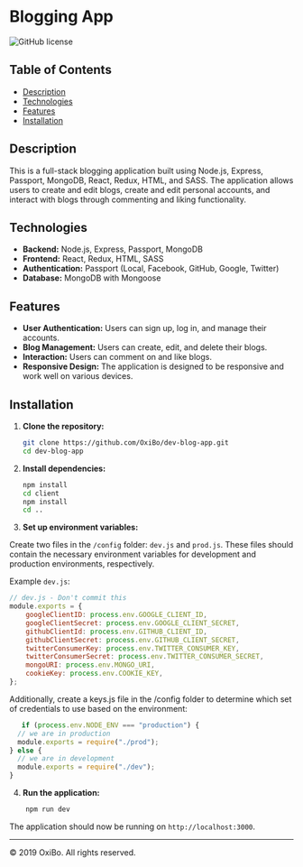 # Blogging App

![GitHub license](https://img.shields.io/badge/license-ISC-blue.svg)

## Table of Contents

- [Description](#description)
- [Technologies](#technologies)
- [Features](#features)
- [Installation](#installation)

## Description

This is a full-stack blogging application built using Node.js, Express, Passport, MongoDB, React, Redux, HTML, and SASS. The application allows users to create and edit blogs, create and edit personal accounts, and interact with blogs through commenting and liking functionality.

## Technologies

- **Backend:** Node.js, Express, Passport, MongoDB
- **Frontend:** React, Redux, HTML, SASS
- **Authentication:** Passport (Local, Facebook, GitHub, Google, Twitter)
- **Database:** MongoDB with Mongoose

## Features

- **User Authentication:** Users can sign up, log in, and manage their accounts.
- **Blog Management:** Users can create, edit, and delete their blogs.
- **Interaction:** Users can comment on and like blogs.
- **Responsive Design:** The application is designed to be responsive and work well on various devices.

## Installation

1. **Clone the repository:**

   ```bash
   git clone https://github.com/OxiBo/dev-blog-app.git
   cd dev-blog-app
2. **Install dependencies:**

    ```sh
    npm install 
    cd client
    npm install
    cd ..
    ```
    
 3. **Set up environment variables:**

   Create two files in the `/config` folder: `dev.js` and `prod.js`. These files should contain the necessary environment variables for development and production environments, respectively.

   Example `dev.js`:
   ```js
   // dev.js - Don't commit this
   module.exports = {
       googleClientID: process.env.GOOGLE_CLIENT_ID,
       googleClientSecret: process.env.GOOGLE_CLIENT_SECRET,
       githubClientId: process.env.GITHUB_CLIENT_ID,
       githubClientSecret: process.env.GITHUB_CLIENT_SECRET,
       twitterConsumerKey: process.env.TWITTER_CONSUMER_KEY,
       twitterConsumerSecret: process.env.TWITTER_CONSUMER_SECRET,
       mongoURI: process.env.MONGO_URI,
       cookieKey: process.env.COOKIE_KEY,
   };
   ```
   Additionally, create a keys.js file in the /config folder to determine which set of credentials to use based on the environment:
```js
   if (process.env.NODE_ENV === "production") {
  // we are in production
  module.exports = require("./prod");
} else {
  // we are in development
  module.exports = require("./dev");
}
```

4. **Run the application:**

```sh
    npm run dev
```

The application should now be running on `http://localhost:3000`.


---

© 2019 OxiBo. All rights reserved.
